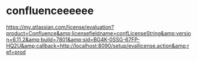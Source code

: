 # confluenceeeeee
https://my.atlassian.com/license/evaluation?product=Confluence&amp;licensefieldname=confLicenseString&amp;version=6.11.2&amp;build=7801&amp;sid=BG4K-0SSG-67FP-HQ2U&amp;callback=http://localhost:8090/setup/evallicense.action&amp;ref=prod
